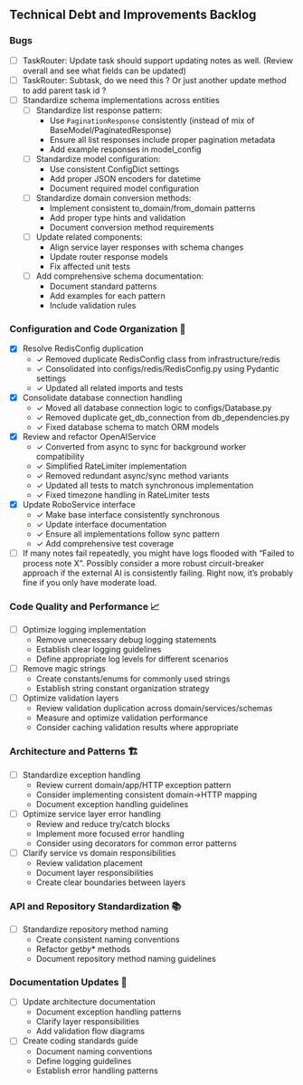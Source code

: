 ## Technical Debt and Improvements Backlog

### Bugs

- [ ] TaskRouter: Update task should support updating notes as well. (Review overall and see what fields can be updated)
- [ ] TaskRouter: Subtask, do we need this ? Or just another update method to add parent task id ?
- [ ] Standardize schema implementations across entities
  - [ ] Standardize list response pattern:
    - Use `PaginationResponse` consistently (instead of mix of BaseModel/PaginatedResponse)
    - Ensure all list responses include proper pagination metadata
    - Add example responses in model_config
  - [ ] Standardize model configuration:
    - Use consistent ConfigDict settings
    - Add proper JSON encoders for datetime
    - Document required model configuration
  - [ ] Standardize domain conversion methods:
    - Implement consistent to_domain/from_domain patterns
    - Add proper type hints and validation
    - Document conversion method requirements
  - [ ] Update related components:
    - Align service layer responses with schema changes
    - Update router response models
    - Fix affected unit tests
  - [ ] Add comprehensive schema documentation:
    - Document standard patterns
    - Add examples for each pattern
    - Include validation rules

### Configuration and Code Organization 🔧

- [x] Resolve RedisConfig duplication
  - ✓ Removed duplicate RedisConfig class from infrastructure/redis
  - ✓ Consolidated into configs/redis/RedisConfig.py using Pydantic settings
  - ✓ Updated all related imports and tests
- [x] Consolidate database connection handling
  - ✓ Moved all database connection logic to configs/Database.py
  - ✓ Removed duplicate get_db_connection from db_dependencies.py
  - ✓ Fixed database schema to match ORM models
- [x] Review and refactor OpenAIService
  - ✓ Converted from async to sync for background worker compatibility
  - ✓ Simplified RateLimiter implementation
  - ✓ Removed redundant async/sync method variants
  - ✓ Updated all tests to match synchronous implementation
  - ✓ Fixed timezone handling in RateLimiter tests
- [x] Update RoboService interface
  - ✓ Make base interface consistently synchronous
  - ✓ Update interface documentation
  - ✓ Ensure all implementations follow sync pattern
  - ✓ Add comprehensive test coverage
- [ ] If many notes fail repeatedly, you might have logs flooded with “Failed to process note X”. Possibly consider a more robust circuit-breaker approach if the external AI is consistently failing. Right now, it’s probably fine if you only have moderate load.

### Code Quality and Performance 📈

- [ ] Optimize logging implementation
  - Remove unnecessary debug logging statements
  - Establish clear logging guidelines
  - Define appropriate log levels for different scenarios
- [ ] Remove magic strings
  - Create constants/enums for commonly used strings
  - Establish string constant organization strategy
- [ ] Optimize validation layers
  - Review validation duplication across domain/services/schemas
  - Measure and optimize validation performance
  - Consider caching validation results where appropriate

### Architecture and Patterns 🏗

- [ ] Standardize exception handling
  - Review current domain/app/HTTP exception pattern
  - Consider implementing consistent domain->HTTP mapping
  - Document exception handling guidelines
- [ ] Optimize service layer error handling
  - Review and reduce try/catch blocks
  - Implement more focused error handling
  - Consider using decorators for common error patterns
- [ ] Clarify service vs domain responsibilities
  - Review validation placement
  - Document layer responsibilities
  - Create clear boundaries between layers

### API and Repository Standardization 📚

- [ ] Standardize repository method naming
  - Create consistent naming conventions
  - Refactor get*by*\* methods
  - Document repository method naming guidelines

### Documentation Updates 📝

- [ ] Update architecture documentation
  - Document exception handling patterns
  - Clarify layer responsibilities
  - Add validation flow diagrams
- [ ] Create coding standards guide
  - Document naming conventions
  - Define logging guidelines
  - Establish error handling patterns

